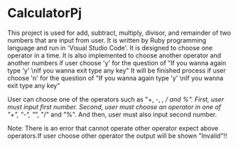# CalculatorPj

This project is used for add, subtract, multiply, divisor, and remainder of two numbers that are input from user. 
It is written by Ruby programming language and run in 'Visual Studio Code'. 
It is designed to choose one operator in a time.
It is also implemented to choose another operator and another numbers if user choose 'y' for the question of "If you wanna again type 'y' \nIf you wanna exit type any key"
It will be finished process if user choose 'n' for the question of "If you wanna again type 'y' \nIf you wanna exit type any key"

User can choose one of the operators such as "+, -, *, / and %".
First, user must input first number.
Second, user must choose an operator in one of "+", "-", "*", "/" and "%".
And then, user must also input second number.

Note: There is an error that cannot operate other operator expect above operators.If user choose other operator the output will be shown "Invalid"!!

